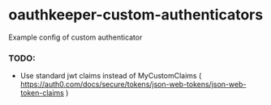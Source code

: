 # oauthkeeper-custom-authenticators
Example config of custom authenticator

### TODO:
- Use standard jwt claims instead of MyCustomClaims ( https://auth0.com/docs/secure/tokens/json-web-tokens/json-web-token-claims )
